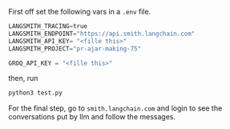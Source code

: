 First off set the following vars in a ```.env``` file.

```python
LANGSMITH_TRACING=true
LANGSMITH_ENDPOINT="https://api.smith.langchain.com"
LANGSMITH_API_KEY= "<fille this>"
LANGSMITH_PROJECT="pr-ajar-making-75"

GROQ_API_KEY = "<fille this>"
```

then, run

```python
python3 test.py
```

For the final step, go to ```smith.langchain.com``` and login to see the conversations put by llm and follow the messages.

